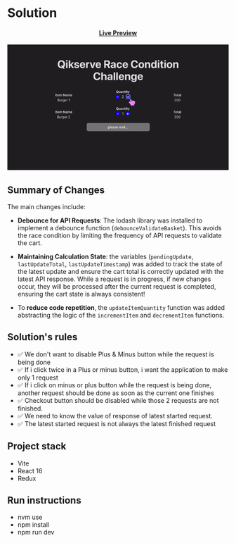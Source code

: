 # Solution

<h4 align="center"><a href="https://race-condition.netlify.app/" target="_blank">Live Preview</a></h4>
<p align="center">
  <img src="src/assets/solution.gif" alt="Race Condition Solution">
</p>

## Summary of Changes
The main changes include:

 - **Debounce for API Requests**: The lodash library was installed to implement a debounce function (`debounceValidateBasket`). This avoids the race condition by limiting the frequency of API requests to validate the cart.

 - **Maintaining Calculation State**: the variables (`pendingUpdate`, `lastUpdateTotal`, `lastUpdateTimestamp`) was added to track the state of the latest update and ensure the cart total is correctly updated with the latest API response.
While a request is in progress, if new changes occur, they will be processed after the current request is completed, ensuring the cart state is always consistent!

- To **reduce code repetition**, the `updateItemQuantity` function was added abstracting the logic of the `incrementItem` and `decrementItem` functions.

## Solution's rules
- :white_check_mark: We don't want to disable Plus & Minus button while the request is being done
- :white_check_mark: If i click twice in a Plus or minus button, i want the application to make only 1 request
- :white_check_mark: If i click on minus or plus button while the request is being done, another request should be done as soon as the current one finishes
- :white_check_mark: Checkout button should be disabled while those 2 requests are not finished.
- :white_check_mark: We need to know the value of response of latest started request.
- :white_check_mark: The latest started request is not always the latest finished request

## Project stack
- Vite
- React 16
- Redux

## Run instructions
- nvm use
- npm install
- npm run dev


